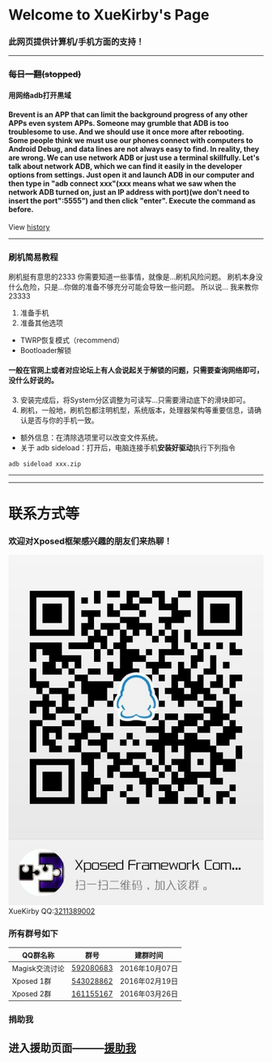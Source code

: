 # Welcome to XueKirby's Page

### 此网页提供计算机/手机方面的支持！

-------

### ~~每日一翻(stopped)~~

#### 用网络adb打开黒域
#### Brevent is an APP that can limit the background progress of any other APPs even system APPs. Someone may grumble that ADB is too troublesome to use. And we should use it once more after rebooting. Some people think we must use our phones connect with computers to Android Debug, and data lines are not always easy to find. In reality, they are wrong. We can use network ADB or just use a terminal skillfully. Let's talk about network ADB, which we can find it easily in the developer options from settings. Just open it and launch ADB in our computer and then type in "adb connect xxx"(xxx means what we saw when the network ADB turned on, just an IP address with port)(we don't need to insert the port":5555") and then click "enter". Execute the command as before.

View [history](history.markdown)

-------

### 刷机简易教程

刷机挺有意思的2333
你需要知道一些事情，就像是…刷机风险问题。
刷机本身没什么危险，只是…你做的准备不够充分可能会导致一些问题。
所以说…
我来教你23333
1. 准备手机
2. 准备其他选项
+ TWRP恢复模式（recommend）
+ Bootloader解锁

#### 一般在官网上或者对应论坛上有人会说起关于解锁的问题，只需要查询网络即可，没什么好说的。

3. 安装完成后，将System分区调整为可读写…只需要滑动底下的滑块即可。
4. 刷机，一般地，刷机包都注明机型，系统版本，处理器架构等重要信息，请确认是否与你的手机一致。
+ 额外信息：在清除选项里可以改变文件系统。
+ 关于 adb sideload：打开后，电脑连接手机**安装好驱动**执行下列指令

```Android
adb sideload xxx.zip
```

-------
-------
# 联系方式等

### 欢迎对Xposed框架感兴趣的朋友们来热聊！

![加入Xposed交流群](images/qun.jpg)
XueKirby QQ:[3211389002](http://qm.qq.com/cgi-bin/qm/qr?k=-fCOJh38kn-kEwEqm9QsYML0edxcxnJD)
### 所有群号如下

QQ群名称 | 群号 | 建群时间
--- | --- | ---
Magisk交流讨论 | [592080683](https://jq.qq.com/?_wv=1027&k=4EljkS2) | 2016年10月07日
Xposed 1群 | [543028862](https://jq.qq.com/?_wv=1027&k=4CVDmc0) | 2016年02月19日
Xposed 2群 | [161155167](https://jq.qq.com/?_wv=1027&k=4ExWzmx) | 2016年03月26日

### 捐助我
进入援助页面———[援助我](donate.markdown)
-------

